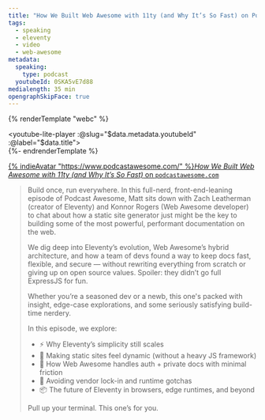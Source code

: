 ```yaml
---
title: "How We Built Web Awesome with 11ty (and Why It’s So Fast) on Podcast Awesome"
tags:
  - speaking
  - eleventy
  - video
  - web-awesome
metadata:
  speaking:
    type: podcast
  youtubeId: 0SKA5vE7d88
medialength: 35 min
opengraphSkipFace: true
---
```

{% renderTemplate "webc" %}<div><youtube-lite-player :@slug="$data.metadata.youtubeId" :@label="$data.title"></youtube-lite-player></div>{%- endrenderTemplate %}

[{% indieAvatar "https://www.podcastawesome.com/" %}_How We Built Web Awesome with 11ty (and Why It’s So Fast)_ on `podcastawesome.com`](https://www.podcastawesome.com/2092855/episodes/17268471-how-we-built-web-awesome-with-11ty-and-why-it-s-so-fast)

> Build once, run everywhere.
> In this full-nerd, front-end-leaning episode of Podcast Awesome, Matt sits down with Zach Leatherman (creator of Eleventy) and Konnor Rogers (Web Awesome developer) to chat about how a static site generator just might be the key to building some of the most powerful, performant documentation on the web.
>
> We dig deep into Eleventy’s evolution, Web Awesome’s hybrid architecture, and how a team of devs found a way to keep docs fast, flexible, and secure — without rewriting everything from scratch or giving up on open source values. Spoiler: they didn’t go full ExpressJS for fun.
>
> Whether you’re a seasoned dev or a newb, this one's packed with insight, edge-case explorations, and some seriously satisfying build-time nerdery.
>
> In this episode, we explore:
> - ⚡️ Why Eleventy’s simplicity still scales
> - 🧠 Making static sites feel dynamic (without a heavy JS framework)
> - 🔐 How Web Awesome handles auth + private docs with minimal friction
> - 🚫 Avoiding vendor lock-in and runtime gotchas
> - 📦 The future of Eleventy in browsers, edge runtimes, and beyond
>
> Pull up your terminal. This one’s for you.
